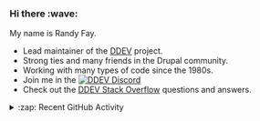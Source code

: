 
<h3>Hi there :wave:</h3>

My name is Randy Fay.

- Lead maintainer of the [DDEV](https://github.com/ddev/ddev) project.
- Strong ties and many friends in the Drupal community.
- Working with many types of code since the 1980s.
- Join me in the [![DDEV Discord](https://img.shields.io/discord/664580571770388500?logo=discord&logoColor=%23fff&label=DDEV%20Discord&link=https%3A%2F%2Fddev.com%2Fs%2Fdiscord)](https://ddev.com/s/discord)
- Check out the [DDEV Stack Overflow](https://stackoverflow.com/tags/ddev) questions and answers.

<details>
  <summary>:zap: Recent GitHub Activity</summary>

<!--RECENT_ACTIVITY:start-->
1. 💬 Commented on [#7281](https://github.com/ddev/ddev/pull/7281#issuecomment-2868010735) in [ddev/ddev](https://github.com/ddev/ddev)<br>
2. 💬 Commented on [#7164](https://github.com/ddev/ddev/issues/7164#issuecomment-2867883436) in [ddev/ddev](https://github.com/ddev/ddev)<br>
3. ✔️ Closed issue [#7164](https://github.com/ddev/ddev/issues/7164) in [ddev/ddev](https://github.com/ddev/ddev)<br>
4. 💬 Commented on [#7155](https://github.com/ddev/ddev/issues/7155#issuecomment-2867880443) in [ddev/ddev](https://github.com/ddev/ddev)<br>
5. 💬 Commented on [#7185](https://github.com/ddev/ddev/issues/7185#issuecomment-2867879503) in [ddev/ddev](https://github.com/ddev/ddev)<br>
6. ✔️ Closed issue [#7185](https://github.com/ddev/ddev/issues/7185) in [ddev/ddev](https://github.com/ddev/ddev)<br>
7. 💬 Commented on [#7225](https://github.com/ddev/ddev/issues/7225#issuecomment-2867876150) in [ddev/ddev](https://github.com/ddev/ddev)<br>
8. ✔️ Closed issue [#7225](https://github.com/ddev/ddev/issues/7225) in [ddev/ddev](https://github.com/ddev/ddev)<br>
9. 💬 Commented on [#7271](https://github.com/ddev/ddev/issues/7271#issuecomment-2867869625) in [ddev/ddev](https://github.com/ddev/ddev)<br>
10. ✔️ Closed issue [#7271](https://github.com/ddev/ddev/issues/7271) in [ddev/ddev](https://github.com/ddev/ddev)<br>
11. 💪 Opened PR [#7281](https://github.com/ddev/ddev/pull/7281) in [ddev/ddev](https://github.com/ddev/ddev)<br>
12. ❗️ Opened issue [#7280](https://github.com/ddev/ddev/issues/7280) in [ddev/ddev](https://github.com/ddev/ddev)<br>
13. 💬 Commented on [#7274](https://github.com/ddev/ddev/pull/7274#issuecomment-2867752767) in [ddev/ddev](https://github.com/ddev/ddev)<br>
14. 👍 Approved [#7263](https://github.com/ddev/ddev/pull/7263#pullrequestreview-2829522123) in [ddev/ddev](https://github.com/ddev/ddev)<br>
15. 💬 Commented on [#7263](https://github.com/ddev/ddev/pull/7263#issuecomment-2867726358) in [ddev/ddev](https://github.com/ddev/ddev)<br>
16. 🔴 Requested changes in [#7274](https://github.com/ddev/ddev/pull/7274#pullrequestreview-2829109255) in [ddev/ddev](https://github.com/ddev/ddev)<br>
17. 💬 Commented on [#7274](https://github.com/ddev/ddev/pull/7274#discussion_r2082126399) in [ddev/ddev](https://github.com/ddev/ddev)<br>
18. 💬 Commented on [#7274](https://github.com/ddev/ddev/pull/7274#discussion_r2082125965) in [ddev/ddev](https://github.com/ddev/ddev)<br>
19. 💬 Commented on [#7236](https://github.com/ddev/ddev/pull/7236#issuecomment-2867301028) in [ddev/ddev](https://github.com/ddev/ddev)<br>
20. 💬 Commented on [#7236](https://github.com/ddev/ddev/pull/7236#discussion_r2082111717) in [ddev/ddev](https://github.com/ddev/ddev)<br>
<!--RECENT_ACTIVITY:end-->

</details>
